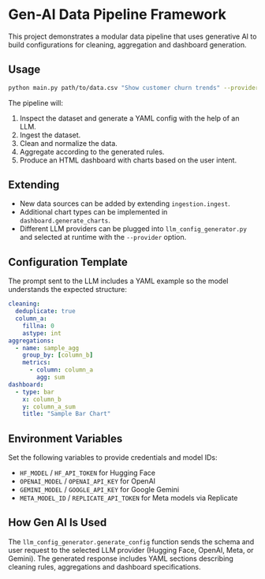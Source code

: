 # Gen-AI Data Pipeline Framework

This project demonstrates a modular data pipeline that uses generative AI to build configurations for cleaning, aggregation and dashboard generation.

## Usage

```bash
python main.py path/to/data.csv "Show customer churn trends" --provider openai
```

The pipeline will:

1. Inspect the dataset and generate a YAML config with the help of an LLM.
2. Ingest the dataset.
3. Clean and normalize the data.
4. Aggregate according to the generated rules.
5. Produce an HTML dashboard with charts based on the user intent.

## Extending

- New data sources can be added by extending `ingestion.ingest`.
- Additional chart types can be implemented in `dashboard.generate_charts`.
- Different LLM providers can be plugged into `llm_config_generator.py` and selected at runtime with the `--provider` option.

## Configuration Template

The prompt sent to the LLM includes a YAML example so the model understands the
expected structure:

```yaml
cleaning:
  deduplicate: true
  column_a:
    fillna: 0
    astype: int
aggregations:
  - name: sample_agg
    group_by: [column_b]
    metrics:
      - column: column_a
        agg: sum
dashboard:
  - type: bar
    x: column_b
    y: column_a_sum
    title: "Sample Bar Chart"
```

## Environment Variables

Set the following variables to provide credentials and model IDs:

- `HF_MODEL` / `HF_API_TOKEN` for Hugging Face
- `OPENAI_MODEL` / `OPENAI_API_KEY` for OpenAI
- `GEMINI_MODEL` / `GOOGLE_API_KEY` for Google Gemini
- `META_MODEL_ID` / `REPLICATE_API_TOKEN` for Meta models via Replicate

## How Gen AI Is Used

The `llm_config_generator.generate_config` function sends the schema and user request to the selected LLM provider (Hugging Face, OpenAI, Meta, or Gemini). The generated response includes YAML sections describing cleaning rules, aggregations and dashboard specifications.


